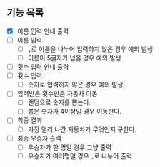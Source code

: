 ## 기능 목록

- [x] 이름 입력 안내 출력
- [ ] 이름 입력
  - [ ] `,`로 이름을 나누어 입력하지 않은 경우 예외 발생
  - [ ] 이름이 5글자가 넘을 경우 예외 발생
- [ ] 횟수 입력 안내 출력
- [ ] 횟수 입력
  - [ ] 숫자로 입력하지 않은 경우 예외 발생
- [ ] 입력받은 횟수만큼 자동차 이동
    - [ ] 랜덤으로 숫자를 뽑는다.
    - [ ] 뽑은 숫자가 4이상일 경우 이동한다.
- [ ] 최종 결과
    - [ ] 가장 멀리 나간 자동차가 무엇인지 구한다.
- [ ] 최종 우승자 출력
  - [ ] 우승자가 한 명일 경우 그냥 출력
  - [ ] 우승자가 여러명일 경우 `,`로 나누어 출력